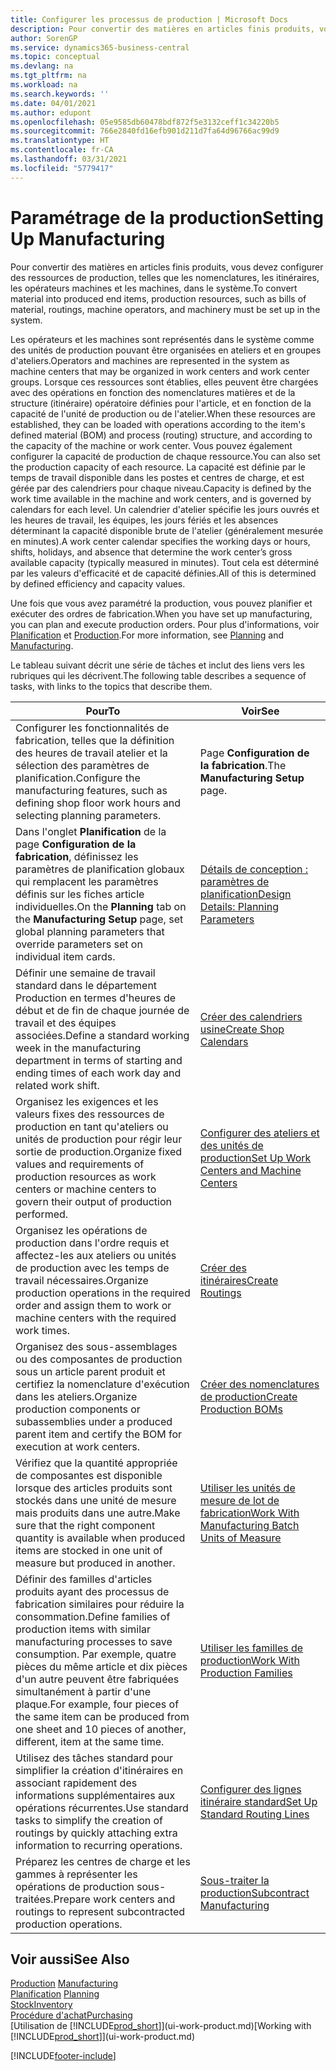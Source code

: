 ```yaml
---
title: Configurer les processus de production | Microsoft Docs
description: Pour convertir des matières en articles finis produits, vous devez configurer des ressources de production, telles que les nomenclatures, les itinéraires, les opérateurs machines et les machines, dans le système.
author: SorenGP
ms.service: dynamics365-business-central
ms.topic: conceptual
ms.devlang: na
ms.tgt_pltfrm: na
ms.workload: na
ms.search.keywords: ''
ms.date: 04/01/2021
ms.author: edupont
ms.openlocfilehash: 05e9585db60478bdf872f5e3132ceff1c34220b5
ms.sourcegitcommit: 766e2840fd16efb901d211d7fa64d96766ac99d9
ms.translationtype: HT
ms.contentlocale: fr-CA
ms.lasthandoff: 03/31/2021
ms.locfileid: "5779417"
---
```

# <a name="setting-up-manufacturing"></a><span data-ttu-id="99587-103">Paramétrage de la production</span><span class="sxs-lookup"><span data-stu-id="99587-103">Setting Up Manufacturing</span></span>
<span data-ttu-id="99587-104">Pour convertir des matières en articles finis produits, vous devez configurer des ressources de production, telles que les nomenclatures, les itinéraires, les opérateurs machines et les machines, dans le système.</span><span class="sxs-lookup"><span data-stu-id="99587-104">To convert material into produced end items, production resources, such as bills of material, routings, machine operators, and machinery must be set up in the system.</span></span>

<span data-ttu-id="99587-105">Les opérateurs et les machines sont représentés dans le système comme des unités de production pouvant être organisées en ateliers et en groupes d'ateliers.</span><span class="sxs-lookup"><span data-stu-id="99587-105">Operators and machines are represented in the system as machine centers that may be organized in work centers and work center groups.</span></span> <span data-ttu-id="99587-106">Lorsque ces ressources sont établies, elles peuvent être chargées avec des opérations en fonction des nomenclatures matières et de la structure (itinéraire) opératoire définies pour l'article, et en fonction de la capacité de l'unité de production ou de l'atelier.</span><span class="sxs-lookup"><span data-stu-id="99587-106">When these resources are established, they can be loaded with operations according to the item's defined material (BOM) and process (routing) structure, and according to the capacity of the machine or work center.</span></span> <span data-ttu-id="99587-107">Vous pouvez également configurer la capacité de production de chaque ressource.</span><span class="sxs-lookup"><span data-stu-id="99587-107">You can also set the production capacity of each resource.</span></span> <span data-ttu-id="99587-108">La capacité est définie par le temps de travail disponible dans les postes et centres de charge, et est gérée par des calendriers pour chaque niveau.</span><span class="sxs-lookup"><span data-stu-id="99587-108">Capacity is defined by the work time available in the machine and work centers, and is governed by calendars for each level.</span></span> <span data-ttu-id="99587-109">Un calendrier d'atelier spécifie les jours ouvrés et les heures de travail, les équipes, les jours fériés et les absences déterminant la capacité disponible brute de l'atelier (généralement mesurée en minutes).</span><span class="sxs-lookup"><span data-stu-id="99587-109">A work center calendar specifies the working days or hours, shifts, holidays, and absence that determine the work center’s gross available capacity (typically measured in minutes).</span></span> <span data-ttu-id="99587-110">Tout cela est déterminé par les valeurs d'efficacité et de capacité définies.</span><span class="sxs-lookup"><span data-stu-id="99587-110">All of this is determined by defined efficiency and capacity values.</span></span>  

<span data-ttu-id="99587-111">Une fois que vous avez paramétré la production, vous pouvez planifier et exécuter des ordres de fabrication.</span><span class="sxs-lookup"><span data-stu-id="99587-111">When you have set up manufacturing, you can plan and execute production orders.</span></span> <span data-ttu-id="99587-112">Pour plus d'informations, voir [Planification](production-planning.md) et [Production](production-manage-manufacturing.md).</span><span class="sxs-lookup"><span data-stu-id="99587-112">For more information, see [Planning](production-planning.md) and [Manufacturing](production-manage-manufacturing.md).</span></span>  



 <span data-ttu-id="99587-113">Le tableau suivant décrit une série de tâches et inclut des liens vers les rubriques qui les décrivent.</span><span class="sxs-lookup"><span data-stu-id="99587-113">The following table describes a sequence of tasks, with links to the topics that describe them.</span></span>   

|<span data-ttu-id="99587-114">**Pour**</span><span class="sxs-lookup"><span data-stu-id="99587-114">**To**</span></span>|<span data-ttu-id="99587-115">**Voir**</span><span class="sxs-lookup"><span data-stu-id="99587-115">**See**</span></span>|  
|------------|-------------|  
|<span data-ttu-id="99587-116">Configurer les fonctionnalités de fabrication, telles que la définition des heures de travail atelier et la sélection des paramètres de planification.</span><span class="sxs-lookup"><span data-stu-id="99587-116">Configure the manufacturing features, such as defining shop floor work hours and selecting planning parameters.</span></span>|<span data-ttu-id="99587-117">Page **Configuration de la fabrication**.</span><span class="sxs-lookup"><span data-stu-id="99587-117">The **Manufacturing Setup** page.</span></span>|
|<span data-ttu-id="99587-118">Dans l'onglet **Planification** de la page **Configuration de la fabrication**, définissez les paramètres de planification globaux qui remplacent les paramètres définis sur les fiches article individuelles.</span><span class="sxs-lookup"><span data-stu-id="99587-118">On the **Planning** tab on the **Manufacturing Setup** page, set global planning parameters that override parameters set on individual item cards.</span></span>|[<span data-ttu-id="99587-119">Détails de conception : paramètres de planification</span><span class="sxs-lookup"><span data-stu-id="99587-119">Design Details: Planning Parameters</span></span>](design-details-planning-parameters.md)|
|<span data-ttu-id="99587-120">Définir une semaine de travail standard dans le département Production en termes d'heures de début et de fin de chaque journée de travail et des équipes associées.</span><span class="sxs-lookup"><span data-stu-id="99587-120">Define a standard working week in the manufacturing department in terms of starting and ending times of each work day and related work shift.</span></span>|[<span data-ttu-id="99587-121">Créer des calendriers usine</span><span class="sxs-lookup"><span data-stu-id="99587-121">Create Shop Calendars</span></span>](production-how-to-create-work-center-calendars.md)|  
|<span data-ttu-id="99587-122">Organisez les exigences et les valeurs fixes des ressources de production en tant qu'ateliers ou unités de production pour régir leur sortie de production.</span><span class="sxs-lookup"><span data-stu-id="99587-122">Organize fixed values and requirements of production resources as work centers or machine centers to govern their output of production performed.</span></span>|[<span data-ttu-id="99587-123">Configurer des ateliers et des unités de production</span><span class="sxs-lookup"><span data-stu-id="99587-123">Set Up Work Centers and Machine Centers</span></span>](production-how-to-set-up-work-and-machine-centers.md)|
|<span data-ttu-id="99587-124">Organisez les opérations de production dans l'ordre requis et affectez-les aux ateliers ou unités de production avec les temps de travail nécessaires.</span><span class="sxs-lookup"><span data-stu-id="99587-124">Organize production operations in the required order and assign them to work or machine centers with the required work times.</span></span>|[<span data-ttu-id="99587-125">Créer des itinéraires</span><span class="sxs-lookup"><span data-stu-id="99587-125">Create Routings</span></span>](production-how-to-create-routings.md)|
|<span data-ttu-id="99587-126">Organisez des sous-assemblages ou des composantes de production sous un article parent produit et certifiez la nomenclature d'exécution dans les ateliers.</span><span class="sxs-lookup"><span data-stu-id="99587-126">Organize production components or subassemblies under a produced parent item and certify the BOM for execution at work centers.</span></span>|[<span data-ttu-id="99587-127">Créer des nomenclatures de production</span><span class="sxs-lookup"><span data-stu-id="99587-127">Create Production BOMs</span></span>](production-how-to-create-production-boms.md)|
|<span data-ttu-id="99587-128">Vérifiez que la quantité appropriée de composantes est disponible lorsque des articles produits sont stockés dans une unité de mesure mais produits dans une autre.</span><span class="sxs-lookup"><span data-stu-id="99587-128">Make sure that the right component quantity is available when produced items are stocked in one unit of measure but produced in another.</span></span>|[<span data-ttu-id="99587-129">Utiliser les unités de mesure de lot de fabrication</span><span class="sxs-lookup"><span data-stu-id="99587-129">Work With Manufacturing Batch Units of Measure</span></span>](production-how-to-use-the-manufacturing-batch-unit-of-measure.md)|  
|<span data-ttu-id="99587-130">Définir des familles d'articles produits ayant des processus de fabrication similaires pour réduire la consommation.</span><span class="sxs-lookup"><span data-stu-id="99587-130">Define families of production items with similar manufacturing processes to save consumption.</span></span> <span data-ttu-id="99587-131">Par exemple, quatre pièces du même article et dix pièces d'un autre peuvent être fabriquées simultanément à partir d'une plaque.</span><span class="sxs-lookup"><span data-stu-id="99587-131">For example, four pieces of the same item can be produced from one sheet and 10 pieces of another, different, item at the same time.</span></span>|[<span data-ttu-id="99587-132">Utiliser les familles de production</span><span class="sxs-lookup"><span data-stu-id="99587-132">Work With Production Families</span></span>](production-how-work-family.md)|
|<span data-ttu-id="99587-133">Utilisez des tâches standard pour simplifier la création d'itinéraires en associant rapidement des informations supplémentaires aux opérations récurrentes.</span><span class="sxs-lookup"><span data-stu-id="99587-133">Use standard tasks to simplify the creation of routings by quickly attaching extra information to recurring operations.</span></span>|[<span data-ttu-id="99587-134">Configurer des lignes itinéraire standard</span><span class="sxs-lookup"><span data-stu-id="99587-134">Set Up Standard Routing Lines</span></span>](production-how-set-up-standard-routing-lines.md)|  
|<span data-ttu-id="99587-135">Préparez les centres de charge et les gammes à représenter les opérations de production sous-traitées.</span><span class="sxs-lookup"><span data-stu-id="99587-135">Prepare work centers and routings to represent subcontracted production operations.</span></span>|[<span data-ttu-id="99587-136">Sous-traiter la production</span><span class="sxs-lookup"><span data-stu-id="99587-136">Subcontract Manufacturing</span></span>](production-how-to-subcontract-manufacturing.md)|  

## <a name="see-also"></a><span data-ttu-id="99587-137">Voir aussi</span><span class="sxs-lookup"><span data-stu-id="99587-137">See Also</span></span>
<span data-ttu-id="99587-138">[Production](production-manage-manufacturing.md)  </span><span class="sxs-lookup"><span data-stu-id="99587-138">[Manufacturing](production-manage-manufacturing.md)  </span></span>  
<span data-ttu-id="99587-139">[Planification](production-planning.md) </span><span class="sxs-lookup"><span data-stu-id="99587-139">[Planning](production-planning.md) </span></span>  
[<span data-ttu-id="99587-140">Stock</span><span class="sxs-lookup"><span data-stu-id="99587-140">Inventory</span></span>](inventory-manage-inventory.md)  
[<span data-ttu-id="99587-141">Procédure d'achat</span><span class="sxs-lookup"><span data-stu-id="99587-141">Purchasing</span></span>](purchasing-manage-purchasing.md)  
<span data-ttu-id="99587-142">[Utilisation de [!INCLUDE[prod_short](includes/prod_short.md)]](ui-work-product.md)</span><span class="sxs-lookup"><span data-stu-id="99587-142">[Working with [!INCLUDE[prod_short](includes/prod_short.md)]](ui-work-product.md)</span></span>


[!INCLUDE[footer-include](includes/footer-banner.md)]